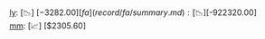 [ly](record/ly/summary.md): [📉] [$-3282.00]  
[fa](record/fa/summary.md): [📉] [$-922320.00]  
[mm](record/mm/summary.md): [📈] [$2305.60]  
